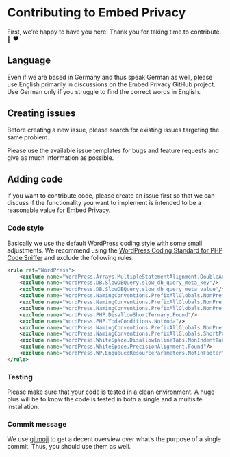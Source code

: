 # Contributing to Embed Privacy

First, we’re happy to have you here! Thank you for taking time to contribute. :tada: :heart:

## Language

Even if we are based in Germany and thus speak German as well, please use English primarily in discussions on the Embed Privacy GitHub project. Use German only if you struggle to find the correct words in English.

## Creating issues

Before creating a new issue, please search for existing issues targeting the same problem.

Please use the available issue templates for bugs and feature requests and give as much information as possible.

## Adding code

If you want to contribute code, please create an issue first so that we can discuss if the functionality you want to implement is intended to be a reasonable value for Embed Privacy.

### Code style

Basically we use the default WordPress coding style with some small adjustments. We recommend using the [WordPress Coding Standard for PHP Code Sniffer](https://github.com/WordPress/WordPress-Coding-Standards) and exclude the following rules:

```xml
<rule ref="WordPress">
    <exclude name="WordPress.Arrays.MultipleStatementAlignment.DoubleArrowNotAligned"/>
    <exclude name="WordPress.DB.SlowDBQuery.slow_db_query_meta_key"/>
    <exclude name="WordPress.DB.SlowDBQuery.slow_db_query_meta_value"/>
    <exclude name="WordPress.NamingConventions.PrefixAllGlobals.NonPrefixedConstantFound"/>
    <exclude name="WordPress.NamingConventions.PrefixAllGlobals.NonPrefixedHooknameFound"/>
    <exclude name="WordPress.NamingConventions.PrefixAllGlobals.NonPrefixedVariableFound"/>
    <exclude name="WordPress.PHP.DisallowShortTernary.Found"/>
    <exclude name="WordPress.PHP.YodaConditions.NotYoda"/>
    <exclude name="WordPress.NamingConventions.PrefixAllGlobals.NonPrefixedNamespaceFound"/>
    <exclude name="WordPress.NamingConventions.PrefixAllGlobals.ShortPrefixPassed"/>
    <exclude name="WordPress.WhiteSpace.DisallowInlineTabs.NonIndentTabsUsed"/>
    <exclude name="WordPress.WhiteSpace.PrecisionAlignment.Found"/>
    <exclude name="WordPress.WP.EnqueuedResourceParameters.NotInFooter"/>
</rule>
```

### Testing

Please make sure that your code is tested in a clean environment. A huge plus will be to know the code is tested in both a single and a multisite installation.

### Commit message

We use [gitmoji](https://gitmoji.dev) to get a decent overview over what’s the purpose of a single commit. Thus, you should use them as well.

